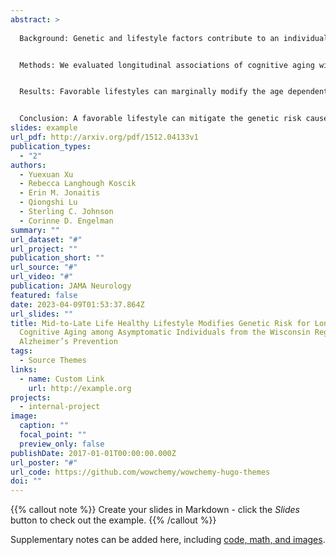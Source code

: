 ```yaml
---
abstract: >
  
  Background: Genetic and lifestyle factors contribute to an individual’s risk for developing Alzheimer’s disease (AD). A better understanding of interactions between these factors may help design targeted interventions. In this study, we investigated whether number of long-term healthy lifestyles modified the effect of genetic predisposition to AD on cognitive decline during the preclinical stage of AD.


  Methods: We evaluated longitudinal associations of cognitive aging with a healthy lifestyle composite score, which included physical activity, diet, smoking, cognitive activity, and alcohol consumption, and the interaction of the healthy lifestyle composite score with APOE ε4 carrier status and a non-APOE polygenic risk score (PRS) in a sample of 848 individuals from the Wisconsin Registry for Alzheimer’s Prevention (Table 1). The primary outcome was a multi-domain cognitive composite (PACC3); secondary outcomes were immediate/delayed memory and executive function composites. We fitted all analyses using a linear mixed effects model and adjusted for within-individual and within-family correlation.


  Results: Favorable lifestyles can marginally modify the age dependent influence of APOE on PACC3 (p = 0.1) and executive function (p = 0.14), and significantly mitigate the adverse effect of APOE ε4 on delayed recall as people aging (p < 0.01, Figure 1). However, we observed no statistically significant interactions between non-APOE PRS, combined lifestyle factors, and age for all the assessed cognitive outcomes (Figure 2). When we further stratify the sample by the APOE ε4 carrier status, we found the interaction between non-APOE PRS, age, and healthy lifestyle is statistically significant for PACC3 (p = 0.02) and delayed recall (p < 0.01) and marginally significant for immediate learning (p = 0.06) among APOE ε4 carriers (Figure 3). Among APOE ε4 noncarriers, combined lifestyle factors can only modify the age-dependent adverse genetic influence of non-APOE PRS on PACC3 (p = 0.01), but the protective effect is more evident at a younger age (Figure 4). These results are robust to multiple sensitivity analyses.


  Conclusion: A favorable lifestyle can mitigate the genetic risk caused by both APOE ε4 and non-APOE PRS, but the protective effect against non-APOE PRS is more evident among APOE ε4 carriers.
slides: example
url_pdf: http://arxiv.org/pdf/1512.04133v1
publication_types:
  - "2"
authors:
  - Yuexuan Xu
  - Rebecca Langhough Koscik
  - Erin M. Jonaitis
  - Qiongshi Lu
  - Sterling C. Johnson
  - Corinne D. Engelman
summary: ""
url_dataset: "#"
url_project: ""
publication_short: ""
url_source: "#"
url_video: "#"
publication: JAMA Neurology
featured: false
date: 2023-04-09T01:53:37.864Z
url_slides: ""
title: Mid-to-Late Life Healthy Lifestyle Modifies Genetic Risk for Longitudinal
  Cognitive Aging among Asymptomatic Individuals from the Wisconsin Registry for
  Alzheimer’s Prevention
tags:
  - Source Themes
links:
  - name: Custom Link
    url: http://example.org
projects:
  - internal-project
image:
  caption: ""
  focal_point: ""
  preview_only: false
publishDate: 2017-01-01T00:00:00.000Z
url_poster: "#"
url_code: https://github.com/wowchemy/wowchemy-hugo-themes
doi: ""
---
```


{{% callout note %}}
Create your slides in Markdown - click the *Slides* button to check out the example.
{{% /callout %}}

Supplementary notes can be added here, including [code, math, and images](https://wowchemy.com/docs/writing-markdown-latex/).
